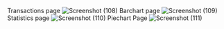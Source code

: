 Transactions page 
![Screenshot (108)](https://github.com/Yashkhamkar/Roxiler-assesment/assets/71758380/62086048-387f-4033-bf1b-36eb37b5a136)
Barchart page
![Screenshot (109)](https://github.com/Yashkhamkar/Roxiler-assesment/assets/71758380/036e76b9-28d8-499e-a01a-1aaf27b7907a)
Statistics page
![Screenshot (110)](https://github.com/Yashkhamkar/Roxiler-assesment/assets/71758380/10740255-8e0c-43e8-97aa-9117f925f1a2)
Piechart Page
![Screenshot (111)](https://github.com/Yashkhamkar/Roxiler-assesment/assets/71758380/1e46fe27-53bf-4aca-8a0c-84da7182df5e)
